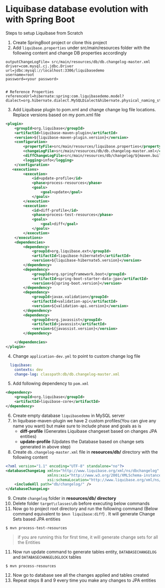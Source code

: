 # Liquibase database evolution with with Spring Boot 
Steps to setup Liquibase from Scratch
1. Create SpringBoot project or clone this project
2. Add `liquibase.properties` under src/main/resources folder with the following content and change DB properties accordingly
```properties
outputChangeLogFile= src/main/resources/db/db.changelog-master.xml
driver=com.mysql.cj.jdbc.Driver
url=jdbc:mysql://localhost:3306/liquibasedemo
username=root
password=<your password>


# Reference Properties
referenceUrl=hibernate:spring:com.liquibasedemo.model?dialect=org.hibernate.dialect.MySQLDialect&hibernate.physical_naming_strategy=org.springframework.boot.orm.jpa.hibernate.SpringPhysicalNamingStrategy&hibernate.implicit_naming_strategy=org.springframework.boot.orm.jpa.hibernate.SpringImplicitNamingStrategy
```
3. Add Liquibase plugin to pom.xml and change change log file locations. Replace versions based on my pom.xml file
```xml
<plugin>
    <groupId>org.liquibase</groupId>
    <artifactId>liquibase-maven-plugin</artifactId>
    <version>${liquibase-maven-plugin.version}</version>
    <configuration>
        <propertyFile>src/main/resources/liquibase.properties</propertyFile>
        <changeLogFile>src/main/resources/db/db.changelog-master.xml</changeLogFile>
        <diffChangeLogFile>src/main/resources/db/changelog/${maven.build.timestamp}_changelog.xml</diffChangeLogFile>
        <logging>info</logging>
    </configuration>
   <executions>
        <execution>
            <id>update-profile</id>
            <phase>process-resources</phase>
            <goals>
                <goal>update</goal>
            </goals>
        </execution>
        <execution>
            <id>diff-profile</id>
            <phase>process-test-resources</phase>
            <goals>
                <goal>diff</goal>
            </goals>
        </execution>
    </executions>
    <dependencies>
        <dependency>
            <groupId>org.liquibase.ext</groupId>
            <artifactId>liquibase-hibernate5</artifactId>
            <version>${liquibase-hibernate5.version}</version>
        </dependency>
        <dependency>
            <groupId>org.springframework.boot</groupId>
            <artifactId>spring-boot-starter-data-jpa</artifactId>
            <version>${spring-boot.version}</version>
        </dependency>
        <dependency>
            <groupId>javax.validation</groupId>
            <artifactId>validation-api</artifactId>
            <version>${validation-api.version}</version>
        </dependency>
        <dependency>
            <groupId>org.javassist</groupId>
            <artifactId>javassist</artifactId>
            <version>${javassist.version}</version>
        </dependency>

    </dependencies>
</plugin>
```
4. Change `application-dev.yml` to point to custom change log file 
```yaml
  liquibase:
    contexts: dev
    change-log: classpath:db/db.changelog-master.xml
```
5. Add following dependency to `pom.xml`
```xml
<dependency>
    <groupId>org.liquibase</groupId>
    <artifactId>liquibase-core</artifactId>
</dependency>
```
6. Create empty database `liquibasedemo` in MySQL server
7. In liquibase-maven-plugin we have 2 custom profiles(You can give any name you want) but make sure to include phase and goals as is
    - **diff-profile** (Generates Liquibase changeset based on changes JPA entities)
    - **update-profile** (Updates the Database based on change sets generated in above step)
8. Create `db.changelog-master.xml` file in **resources/db/** directory with the following content
```xml
<?xml version="1.1" encoding="UTF-8" standalone="no"?>
<databaseChangeLog xmlns="http://www.liquibase.org/xml/ns/dbchangelog"
                   xmlns:xsi="http://www.w3.org/2001/XMLSchema-instance"
                   xsi:schemaLocation="http://www.liquibase.org/xml/ns/dbchangelog http://www.liquibase.org/xml/ns/dbchangelog/dbchangelog-3.5.xsd">
    <includeAll path="db/changelog/" />
</databaseChangeLog>
```
9. Create `changelog` folder in **resources/db/ directory**
10. Delete folder `target\classes\db` before executing below commands
10. Now go to project root directory and run the following command (Below command equivalent to `$mvn liquibase:diff`) . It will generate Change Sets based JPA entities
```
$ mvn process-test-resources

```  
> if you are running this for first time, it will generate change sets for all the Entities

11. Now run update command to generate tables entity, `DATABASECHANGELOG` and `DATABASECHANGELOGLOCK` tables
```angular2
$ mvn process-resources
```
12. Now go to database see all the changes applied and tables created
13. Repeat steps 8 and 9 every time you make any changes to JPA entities
